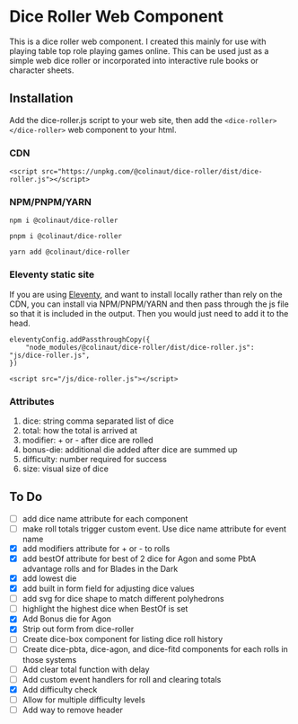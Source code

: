 # Dice Roller Web Component

This is a dice roller web component. I created this mainly for use with playing table top role playing games online. This can be used just as a simple web dice roller or incorporated into interactive rule books or character sheets.

## Installation

Add the dice-roller.js script to your web site, then add the `<dice-roller></dice-roller>` web component to your html.

### CDN

```
<script src="https://unpkg.com/@colinaut/dice-roller/dist/dice-roller.js"></script>
```

### NPM/PNPM/YARN

```
npm i @colinaut/dice-roller

pnpm i @colinaut/dice-roller

yarn add @colinaut/dice-roller

```

### Eleventy static site

If you are using [Eleventy](https://www.11ty.dev), and want to install locally rather than rely on the CDN, you can install via NPM/PNPM/YARN and then pass through the js file so that it is included in the output. Then you would just need to add it to the head.

```
eleventyConfig.addPassthroughCopy({
    "node_modules/@colinaut/dice-roller/dist/dice-roller.js": "js/dice-roller.js",
})
```
```
<script src="/js/dice-roller.js"></script>
```

### Attributes

1.  dice: string comma separated list of dice
2.  total: how the total is arrived at
3.  modifier: + or - after dice are rolled
4.  bonus-die: additional die added after dice are summed up
5.  difficulty: number required for success
6.  size: visual size of dice

## To Do

- [ ] add dice name attribute for each component
- [ ] make roll totals trigger custom event. Use dice name attribute for event name
- [x] add modifiers attribute for + or - to rolls
- [x] add bestOf attribute for best of 2 dice for Agon and some PbtA advantage rolls and for Blades in the Dark
- [x] add lowest die
- [x] add built in form field for adjusting dice values
- [ ] add svg for dice shape to match different polyhedrons
- [ ] highlight the highest dice when BestOf is set
- [x] Add Bonus die for Agon
- [x] Strip out form from dice-roller
- [ ] Create dice-box component for listing dice roll history
- [ ] Create dice-pbta, dice-agon, and dice-fitd components for each rolls in those systems
- [ ] Add clear total function with delay
- [ ] Add custom event handlers for roll and clearing totals
- [x] Add difficulty check
- [ ] Allow for multiple difficulty levels 
- [ ] Add way to remove header
